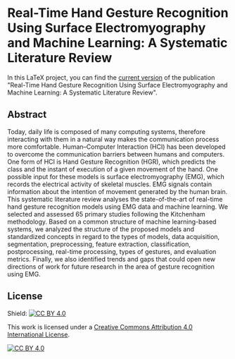 # Real-Time Hand Gesture Recognition Using Surface Electromyography and Machine Learning: A Systematic Literature Review

In this LaTeX project, you can find the [current version](https://github.com/andresjarami/Real-Time-Hand-Gesture-Recognition-Using-Surface-Electromyography-and-Machine-Learning-A-Systematic/blob/master/sensors-669931-proof.pdf) of the publication "Real-Time Hand Gesture Recognition Using Surface Electromyography and Machine Learning: A Systematic Literature Review".


## Abstract

Today, daily life is composed of many computing systems, therefore interacting with them in a natural way makes the communication process more comfortable. Human–Computer Interaction (HCI) has been developed to overcome the communication barriers between humans and
computers. One form of HCI is Hand Gesture Recognition (HGR), which predicts the class and the instant of execution of a given movement of the hand. One possible input for these models is surface electromyography (EMG), which records the electrical activity of skeletal muscles. EMG signals contain information about the intention of movement generated by the human brain. This systematic literature review analyses the state-of-the-art of real-time hand gesture recognition models using EMG data and machine learning. We selected and assessed 65 primary studies following the Kitchenham methodology. Based on a common structure of machine learning-based systems, we analyzed
the structure of the proposed models and standardized concepts in regard to the types of models, data acquisition, segmentation, preprocessing, feature extraction, classification, postprocessing, real-time processing, types of gestures, and evaluation metrics. Finally, we also identified trends and gaps that could open new directions of work for future research in the area of gesture recognition using EMG.

## License

Shield: [![CC BY 4.0][cc-by-shield]][cc-by]

This work is licensed under a [Creative Commons Attribution 4.0 International
License][cc-by].

[![CC BY 4.0][cc-by-image]][cc-by]

[cc-by]: http://creativecommons.org/licenses/by/4.0/
[cc-by-image]: https://i.creativecommons.org/l/by/4.0/88x31.png
[cc-by-shield]: https://img.shields.io/badge/License-CC%20BY%204.0-lightgrey.svg
